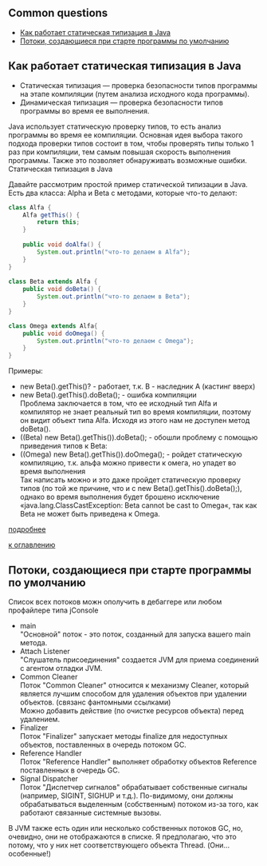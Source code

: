 ## Common questions  

+ [Как работает статическая типизация в Java](#Как-работает-статическая-типизация-в-Java)
+ [Потоки, создающиеся при старте программы по умолчанию](#Потоки-создающиеся-при-старте-программы-по-умолчанию)

## Как работает статическая типизация в Java  

+ Статическая типизация — проверка безопасности типов программы на этапе компиляции
 (путем анализа исходного кода программы).
+ Динамическая типизация — проверка безопасности типов программы во время ее выполнения.  

Java использует статическую проверку типов, то есть анализ программы во время ее компиляции.
Основная идея выбора такого подхода проверки типов состоит в том, чтобы проверять типы только 1 раз при компиляции,
тем самым повышая скорость выполнения программы. Также это позволяет обнаруживать возможные ошибки.  
Статическая типизация в Java  

Давайте рассмотрим простой пример статической типизации в Java. Есть два класса: Alpha и Beta с методами, которые что-то делают:

```java
class Alfa {
	Alfa getThis() {
		return this;
	}
 
	public void doAlfa() {
		System.out.println("что-то делаем в Alfa");
	}
}
 
class Beta extends Alfa {
	public void doBeta() {
		System.out.println("что-то делаем в Beta");
	}
}

class Omega extends Alfa{
	public void doOmega() {
		System.out.println("что-то делаем с Omega");
	}
}
```
Примеры:  
+ new Beta().getThis()? - работает, т.к. B - наследник А (кастинг вверх) 
+ new Beta().getThis().doBeta(); - ошибка компиляции  
Проблема заключается в том, что ее исходный тип Аlfa и компилятор не знает реальный тип во время компиляции, 
поэтому он видит объект типа Аlfa. Исходя из этого нам не доступен метод doBeta().
+ ((Beta) new Beta().getThis()).doBeta(); - обошли проблему с помощью приведения типов к Beta:
+ ((Omega) new Beta().getThis()).doOmega(); - ройдет статическую компиляцию, т.к. альфа можно привести к омега, но упадет во время выполнения    
Так написать можно и это даже пройдет статическую проверку типов (по той же причине, что и с new Beta().getThis().doBeta();), 
однако во время выполнения будет брошено исключение «java.lang.ClassCastException:
Beta cannot be cast to Omega«, так как Beta не может быть приведена к Omega.  

[подробнее](https://javadevblog.com/kak-rabotaet-staticheskaya-tipizatsiya-v-java.html)  

[к оглавлению](#Common-questions)  

## Потоки, создающиеся при старте программы по умолчанию  
Список всех потоков можн ополучить в дебаггере или любом профайлере типа jСonsole    
+ main  
"Основной" поток - это поток, созданный для запуска вашего main метода.
+ Attach Listener  
"Слушатель присоединения" создается JVM для приема соединений с агентом отладки JVM.
+ Common Cleaner  
Поток "Common Cleaner" относится к механизму Cleaner, который является лучшим способом для удаления объектов при удалении объектов.
(связанс фантомными ссылками)  
Можно добавить действие (по очистке ресурсов объекта) перед удалением.
+ Finalizer  
Поток "Finalizer" запускает методы finalize для недоступных объектов, поставленных в очередь потоком GC.
+ Reference Handler  
Поток "Reference Handler" выполняет обработку объектов Reference поставленных в очередь GC. 
+ Signal Dispatcher  
Поток "Диспетчер сигналов" обрабатывает собственные сигналы (например, SIGINT, SIGHUP и т.д.).
По-видимому, они должны обрабатываться выделенным (собственным) потоком из-за того, как работают связанные системные вызовы.  

В JVM также есть один или несколько собственных потоков GC, но, очевидно, они не отображаются в списке. 
Я предполагаю, что это потому, что у них нет соответствующего объекта Thread. (Они... особенные!)